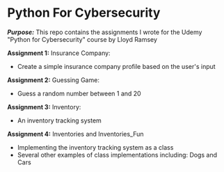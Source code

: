 # Python For Cybersecurity

***Purpose:***
This repo contains the assignments I wrote for the Udemy "Python for Cybersecurity" course by Lloyd Ramsey

**Assignment 1:** Insurance Company:

- Create a simple insurance company profile based on the user's input

**Assignment 2:** Guessing Game:

- Guess a random number between 1 and 20

**Assignment 3:** Inventory:

- An inventory tracking system

**Assignment 4:** Inventories and Inventories_Fun
- Implementing the inventory tracking system as a class
- Several other examples of class implementations including: Dogs and Cars
